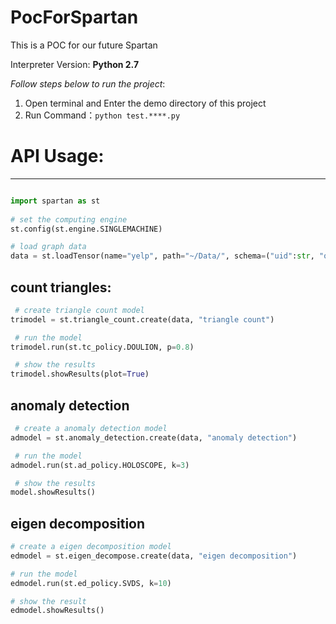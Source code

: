 # PocForSpartan
This is a POC for our future Spartan

Interpreter Version: **Python 2.7**

*Follow steps below to run the project*:

1. Open terminal and Enter the demo directory of this project
2. Run Command：``python test.****.py``

# API Usage:
------

```python

import spartan as st
   
# set the computing engine
st.config(st.engine.SINGLEMACHINE)

# load graph data
data = st.loadTensor(name="yelp", path="~/Data/", schema=("uid":str, "oid":str, "ts":int, "rating":float))
```
## count triangles:

```python
 # create triangle count model
trimodel = st.triangle_count.create(data, "triangle count")

 # run the model 
trimodel.run(st.tc_policy.DOULION, p=0.8)

 # show the results
trimodel.showResults(plot=True)
```

## anomaly detection
```python
 # create a anomaly detection model
admodel = st.anomaly_detection.create(data, "anomaly detection")

 # run the model
admodel.run(st.ad_policy.HOLOSCOPE, k=3)

 # show the results
model.showResults()
```

## eigen decomposition
```python
# create a eigen decomposition model
edmodel = st.eigen_decompose.create(data, "eigen decomposition")

# run the model
edmodel.run(st.ed_policy.SVDS, k=10)

# show the result
edmodel.showResults()
```
